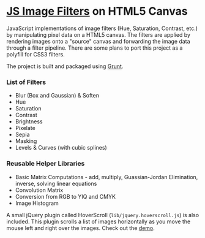 [JS Image Filters](http://www.hackyon.com/playground/filters/) on HTML5 Canvas
==================

JavaScript implementations of image filters (Hue, Saturation, Contrast, etc.) by manipulating pixel data on a HTML5 canvas. The filters are applied by rendering images onto a "source" canvas and forwarding the image data through a filter pipeline. There are some plans to port this project as a polyfill for CSS3 filters.

The project is built and packaged using [Grunt](http://gruntjs.com/).

### List of Filters

* Blur (Box and Gaussian) & Soften 
* Hue
* Saturation
* Contrast
* Brightness
* Pixelate
* Sepia
* Masking
* Levels & Curves (with cubic splines)

### Reusable Helper Libraries

* Basic Matrix Computations - add, multiply, Guassian-Jordan Elimination, inverse, solving linear equations
* Convolution Matrix
* Conversion from RGB to YIQ and CMYK
* Image Histogram



A small jQuery plugin called HoverScroll (```lib/jquery.hoverscroll.js```) is also included. This plugin scrolls a list of images horizontally as you move the mouse left and right over the images. Check out the [demo](http://www.hackyon.com/playground/filters/).
